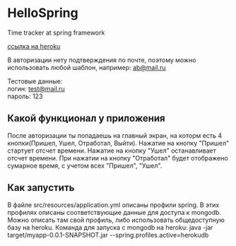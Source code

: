 # HelloSpring
Time tracker at spring framework

[ссылка на heroku](https://obscure-ridge-44188.herokuapp.com/)

В авторизации нету подтверждения по почте, поэтому можно использовать любой шаблон, например: ab@mail.ru

Тестовые данные:   
  логин: test@mail.ru   
  пароль: 123
  
## Какой функционал у приложения
 После авторизации ты попадаешь на главный экран, на которм есть 4 кнопки(Пришел, Ушел, Отработал, Выйти).
 Нажатие на кнопку "Пришел" стартует отсчет времени. Нажатие на кнопку "Ушел" останавливает отсчет времени.
 При нажатии на кнопку "Отработал" будет отображено сумарное время, с учетом всех "Пришел", "Ушел".

## Как запустить
 В файле src/resources/application.yml описаны профили spring.
 В этих профилях описаны соответствующие данные для доступа к mongodb.
 Можно описать там свой профиль, либо использовать общедоступную базу на heroku. Команда для запуска с mongodb на heroku:
  java -jar target/myapp-0.0.1-SNAPSHOT.jar --spring.profiles.active=herokudb